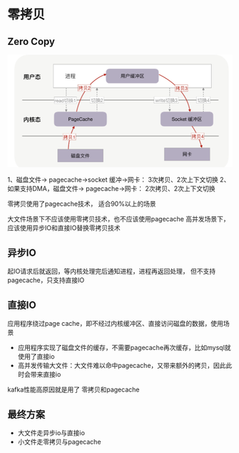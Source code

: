 # 零拷贝

## Zero Copy

![零拷贝流程](./images/%E9%9B%B6%E6%8B%B7%E8%B4%9D.png)

1、磁盘文件-> pagecache->socket 缓冲->网卡：  3次拷贝、2次上下文切换
2、如果支持DMA，磁盘文件-> pagecache->网卡： 2次拷贝、2次上下文切换

零拷贝使用了pagecache技术， 适合90%以上的场景

大文件场景下不应该使用零拷贝技术，也不应该使用pagecache
高并发场景下，应该使用异步IO和直接IO替换零拷贝技术

## 异步IO

起IO请求后就返回，等内核处理完后通知进程，进程再返回处理， 但不支持pagecache，只支持直接IO

## 直接IO

应用程序绕过page cache，即不经过内核缓冲区、直接访问磁盘的数据，使用场景

- 应用程序实现了磁盘文件的缓存，不需要pagecache再次缓存，比如mysql就使用了直接io
- 高并发传输大文件：大文件难以命中pagecache，又带来额外的拷贝，因此此时会带来直接io

kafka性能高原因就是用了 零拷贝和pagecache

## 最终方案

- 大文件走异步io与直接io
- 小文件走零拷贝与pagecache
